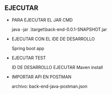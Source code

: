 ## EJECUTAR 

* PARA EJECUTAR EL JAR CMD

    java -jar .\target\back-end-0.0.1-SNAPSHOT.jar 

* EJECUTAR CON EL IDE DE DESARROLLO 

    Spring boot app

* EJECUTAR TEST

    ID DE DESARROLLO EJECUTAR 
    Maven install

* IMPORTAR API EN POSTMAN

    archivo: back-end-java-postman.json





 
